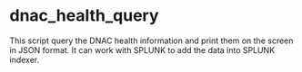 # dnac_health_query

This script query the DNAC health information and print them on the screen in JSON format. It can work with SPLUNK to add the data into SPLUNK indexer.
